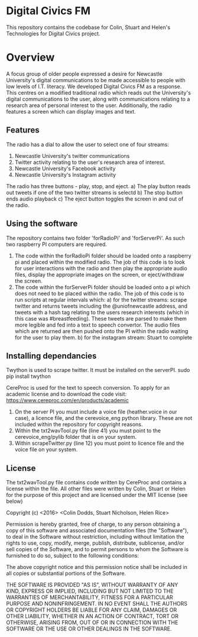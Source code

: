 # Digital Civics FM

This repository contains the codebase for Colin, Stuart and Helen's Technologies for Digital Civics project.

# Overview

A focus group of older people expressed a desire for Newcastle University's digital communications to be made accessible to people with low levels of I.T. literacy. We developed Digital Civics FM as a response. This centres on a modified traditional radio which reads out the University's digital communications to the user, along with communications relating to a research area of personal interest to the user. Additionally, the radio features a screen which can display images and text. 

## Features

The radio has a dial to allow the user to select one of four streams:
1. Newcastle University's twitter communications
2. Twitter activity relating to the user's research area of interest.
3. Newcastle University's Facebook activity
4. Newcastle University's Instagram activity

The radio has three buttons - play, stop, and eject.
a) The play button reads out tweets if one of the two twitter streams is selectd
b) The stop button ends audio playback
c) The eject button toggles the screen in and out of the radio. 

## Using the software

The repository contains two folder 'forRadioPi' and 'forServerPi'. As such two raspberry PI computers are required.

1. The code within the forRadioPi folder should be loaded onto a raspberry pi and placed within the modified radio. The job of this code is to look for user interactions with the radio and then play the appropriate audio files, display the appropriate images on the screen, or eject/withdraw the screen.
2. The code within the forServerPi folder should be loaded onto a pi which does not need to be placed within the radio. The job of this code is to run scripts at regular intervals which:
a) for the twitter streams: scrape twitter and returns tweets including the @uniofnewcastle address, and tweets with a hash tag relating to the users research interests (which in this case was #breastfeeding). These tweets are parsed to make them more legible and fed into a text to speech convertor. The audio files which are returned are then pushed onto the PI within the radio waiting for the user to play them.
b) for the instagram stream: Stuart to complete

## Installing dependancies
Twython is used to scrape twitter. It must be installed on the serverPI. 
  sudo pip install twython
  
CereProc is used for the text to speech conversion. To apply for an academic license and to download the code visit: https://www.cereproc.com/en/products/academic 
1) On the server PI you must include a voice file (heather.voice in our case), a licence file, and the cerevoice_eng python library. These are not included within the repository for copyright reasons. 
2) Within the txt2wavTool.py file (line 41) you must point to the cerevoice_eng/pylib folder that is on your system. 
3) Within scrapeTwitter.py (line 12) you must point to licence file and the voice file on your system.



## License
The txt2wavTool.py file contains code written by CereProc and contains a license within the file. All other files were written by Colin, Stuart or Helen for the purpose of this project and are licensed under the MIT license (see below)

Copyright (c) <2016> <Colin Dodds, Stuart Nicholson, Helen Rice>

Permission is hereby granted, free of charge, to any person obtaining a copy of this software and associated documentation files (the "Software"), to deal in the Software without restriction, including without limitation the rights to use, copy, modify, merge, publish, distribute, sublicense, and/or sell copies of the Software, and to permit persons to whom the Software is furnished to do so, subject to the following conditions:

The above copyright notice and this permission notice shall be included in all copies or substantial portions of the Software.

THE SOFTWARE IS PROVIDED "AS IS", WITHOUT WARRANTY OF ANY KIND, EXPRESS OR IMPLIED, INCLUDING BUT NOT LIMITED TO THE WARRANTIES OF MERCHANTABILITY, FITNESS FOR A PARTICULAR PURPOSE AND NONINFRINGEMENT. IN NO EVENT SHALL THE AUTHORS OR COPYRIGHT HOLDERS BE LIABLE FOR ANY CLAIM, DAMAGES OR OTHER LIABILITY, WHETHER IN AN ACTION OF CONTRACT, TORT OR OTHERWISE, ARISING FROM, OUT OF OR IN CONNECTION WITH THE SOFTWARE OR THE USE OR OTHER DEALINGS IN THE SOFTWARE.
